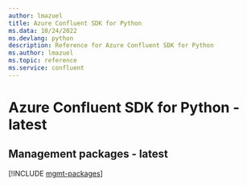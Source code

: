 ```yaml
---
author: lmazuel
title: Azure Confluent SDK for Python
ms.data: 10/24/2022
ms.devlang: python
description: Reference for Azure Confluent SDK for Python
ms.author: lmazuel
ms.topic: reference
ms.service: confluent
---
```

# Azure Confluent SDK for Python - latest

## Management packages - latest
[!INCLUDE [mgmt-packages](confluent-mgmt-index.md)]